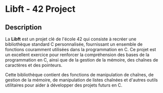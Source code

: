 # **Libft - 42 Project**

## **Description**

La **Libft** est un projet clé de l'école 42 qui consiste à recréer une bibliothèque standard C personnalisée, fournissant un ensemble de fonctions couramment utilisées dans la programmation en C. Ce projet est un excellent exercice pour renforcer la compréhension des bases de la programmation en C, ainsi que de la gestion de la mémoire, des chaînes de caractères et des pointeurs.

Cette bibliothèque contient des fonctions de manipulation de chaînes, de gestion de la mémoire, de manipulation de listes chaînées et d'autres outils utilitaires pour aider à développer des projets futurs en C.
